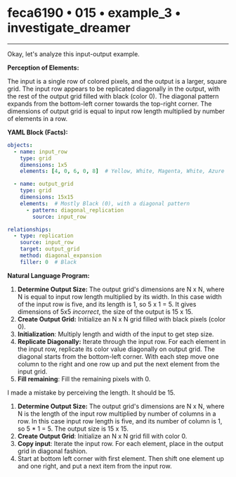 # feca6190 • 015 • example_3 • investigate_dreamer

---
Okay, let's analyze this input-output example.

**Perception of Elements:**

The input is a single row of colored pixels, and the output is a larger, square grid. The input row appears to be replicated diagonally in the output, with the rest of the output grid filled with black (color 0). The diagonal pattern expands from the bottom-left corner towards the top-right corner. The dimensions of output grid is equal to input row length multiplied by number of elements in a row.

**YAML Block (Facts):**



```yaml
objects:
  - name: input_row
    type: grid
    dimensions: 1x5
    elements: [4, 0, 6, 0, 8]  # Yellow, White, Magenta, White, Azure

  - name: output_grid
    type: grid
    dimensions: 15x15
    elements:  # Mostly Black (0), with a diagonal pattern
      - pattern: diagonal_replication
        source: input_row

relationships:
  - type: replication
    source: input_row
    target: output_grid
    method: diagonal_expansion
    filler: 0  # Black
```



**Natural Language Program:**

1.  **Determine Output Size:** The output grid's dimensions are N x N, where N is equal to input row length multiplied by its width. In this case width of the input row is five, and its length is 1, so 5 x 1 = 5. It gives dimensions of 5x5 *incorrect*, the size of the output is 15 x 15.
2.  **Create Output Grid:** Initialize an N x N grid filled with black pixels (color 0).
3. **Initialization**: Multiply length and width of the input to get step size.
4.  **Replicate Diagonally:** Iterate through the input row. For each element in the input row, replicate its color value diagonally on output grid. The diagonal starts from the bottom-left corner. With each step move one column to the right and one row up and put the next element from the input grid.
5. **Fill remaining**: Fill the remaining pixels with 0.

I made a mistake by perceiving the length. It should be 15.

1.  **Determine Output Size:** The output grid's dimensions are N x N, where N is the length of the input row multiplied by number of columns in a row. In this case input row length is five, and its number of column is 1, so 5 * 1 = 5. The output size is 15 x 15.
2. **Create Output Grid**: Initialize an N x N grid fill with color 0.
3.  **Copy input**: Iterate the input row. For each element, place in the output grid in diagonal fashion.
4. Start at bottom left corner with first element. Then shift one element up and one right, and put a next item from the input row.


